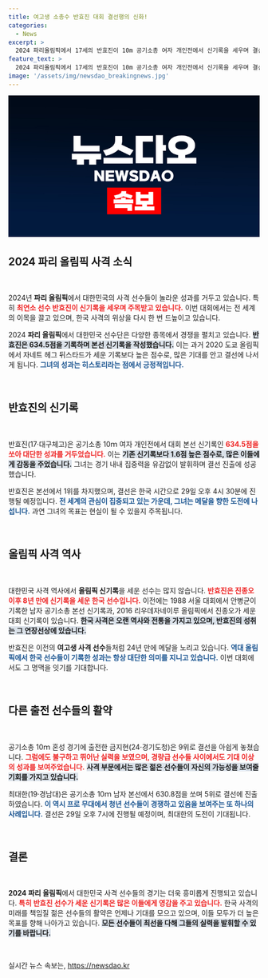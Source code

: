 ```yaml
---
title: 여고생 소총수 반효진 대회 결선행의 신화!
categories:
  - News
excerpt: >
  2024 파리올림픽에서 17세의 반효진이 10m 공기소총 여자 개인전에서 신기록을 세우며 결선에 진출했다. 한국 사격의 유망주로 떠오른 그녀, 올림픽 메달을 향한 여정을 놓치지 마세요!
feature_text: >
  2024 파리올림픽에서 17세의 반효진이 10m 공기소총 여자 개인전에서 신기록을 세우며 결선에 진출했다. 한국 사격의 유망주로 떠오른 그녀, 올림픽 메달을 향한 여정을 놓치지 마세요!
image: '/assets/img/newsdao_breakingnews.jpg'
---
```


<p><img src="/assets/img/newsdao_breakingnews.jpg" alt="implanttips 속보" /></p>

<h2 data-ke-size="size26">2024 파리 올림픽 사격 소식</h2>

<p data-ke-size="size16">&nbsp;</p>

<p data-ke-size="size16">2024년 <b>파리 올림픽</b>에서 대한민국의 사격 선수들이 놀라운 성과를 거두고 있습니다. 특히 <b><span style="color: #ee2323;">최연소 선수 반효진이 신기록을 세우며 주목받고 있습니다.</span></b> 이번 대회에서는 전 세계의 이목을 끌고 있으며, 한국 사격의 위상을 다시 한 번 드높이고 있습니다.</p>

<p data-ke-size="size16">2024 <b>파리 올림픽</b>에서 대한민국 선수단은 다양한 종목에서 경쟁을 펼치고 있습니다. <b><span style="background-color: #21538527;">반효진은 634.5점을 기록하며 본선 신기록을 작성했습니다.</span></b> 이는 과거 2020 도쿄 올림픽에서 자네트 헤그 뒤스타드가 세운 기록보다 높은 점수로, 많은 기대를 안고 결선에 나서게 됩니다. <b><span style="color: #1a5490;">그녀의 성과는 히스토리라는 점에서 긍정적입니다.</span></b> </p>

<p data-ke-size="size16">&nbsp;</p>

<h2 data-ke-size="size26">반효진의 신기록</h2>

<p data-ke-size="size16">&nbsp;</p>

<p data-ke-size="size16">반효진(17·대구체고)은 공기소총 10ｍ 여자 개인전에서 대회 본선 신기록인 <b><span style="color: #ee2323;">634.5점을 쏘아 대단한 성과를 거두었습니다.</span></b>  이는 <b><span style="background-color: #21538527;">기존 신기록보다 1.6점 높은 점수로, 많은 이들에게 감동을 주었습니다.</span></b> 그녀는 경기 내내 집중력을 유감없이 발휘하며 결선 진출에 성공했습니다.</p>

<p data-ke-size="size16">반효진은 본선에서 1위를 차지했으며, 결선은 한국 시간으로 29일 오후 4시 30분에 진행될 예정입니다. <b><span style="color: #1a5490;">전 세계의 관심이 집중되고 있는 가운데, 그녀는 메달을 향한 도전에 나섭니다.</span></b> 과연 그녀의 목표는 현실이 될 수 있을지 주목됩니다.</p>

<p data-ke-size="size16">&nbsp;</p>

<h2 data-ke-size="size26">올림픽 사격 역사</h2>

<p data-ke-size="size16">&nbsp;</p>

<p data-ke-size="size16">대한민국 사격 역사에서 <b>올림픽 신기록</b>을 세운 선수는 많지 않습니다. <b><span style="color: #ee2323;">반효진은 진종오 이후 8년 만에 신기록을 세운 한국 선수입니다.</span></b> 이전에는 1988 서울 대회에서 안병균이 기록한 남자 공기소총 본선 신기록과, 2016 리우데자네이루 올림픽에서 진종오가 세운 대회 신기록이 있습니다. <b><span style="background-color: #21538527;">한국 사격은 오랜 역사와 전통을 가지고 있으며, 반효진의 성취는 그 연장선상에 있습니다.</span></b></p>

<p data-ke-size="size16">반효진은 이전의 <b>여고생 사격 선수</b>들처럼 24년 만에 메달을 노리고 있습니다. <b><span style="color: #1a5490;">역대 올림픽에서 한국 선수들이 기록한 성과는 항상 대단한 의미를 지니고 있습니다.</span></b> 이번 대회에서도 그 명맥을 잇기를 기대합니다.</p>

<p data-ke-size="size16">&nbsp;</p>

<h2 data-ke-size="size26">다른 출전 선수들의 활약</h2>

<p data-ke-size="size16">&nbsp;</p>

<p data-ke-size="size16">공기소총 10ｍ 혼성 경기에 출전한 금지현(24·경기도청)은 9위로 결선을 아쉽게 놓쳤습니다. <b><span style="color: #ee2323;">그럼에도 불구하고 뛰어난 실력을 보였으며, 경량급 선수들 사이에서도 기대 이상의 성과를 보여주었습니다.</span></b> <b><span style="background-color: #21538527;">사격 부문에서는 많은 젊은 선수들이 자신의 가능성을 보여줄 기회를 가지고 있습니다.</span></b></p>

<p data-ke-size="size16">최대한(19·경남대)은 공기소총 10ｍ 남자 본선에서 630.8점을 쏘며 5위로 결선에 진출하였습니다. <b><span style="color: #1a5490;">이 역시 프로 무대에서 청년 선수들이 경쟁하고 있음을 보여주는 또 하나의 사례입니다.</span></b> 결선은 29일 오후 7시에 진행될 예정이며, 최대한의 도전이 기대됩니다.</p>

<p data-ke-size="size16">&nbsp;</p>

<h2 data-ke-size="size26">결론</h2>

<p data-ke-size="size16">&nbsp;</p>

<p data-ke-size="size16"><b>2024 파리 올림픽</b>에서 대한민국 사격 선수들의 경기는 더욱 흥미롭게 진행되고 있습니다. <b><span style="color: #ee2323;">특히 반효진 선수가 세운 신기록은 많은 이들에게 영감을 주고 있습니다.</span></b> 한국 사격의 미래를 책임질 젊은 선수들의 활약은 언제나 기대를 모으고 있으며, 이들 모두가 더 높은 목표를 향해 나아가고 있습니다. <b><span style="background-color: #21538527;">모든 선수들이 최선을 다해 그들의 실력을 발휘할 수 있기를 바랍니다.</span></b></p>

<p data-ke-size="size16">&nbsp;</p>
실시간 뉴스 속보는, <a href="https://newsdao.kr" rel="dofollow">https://newsdao.kr</a>


